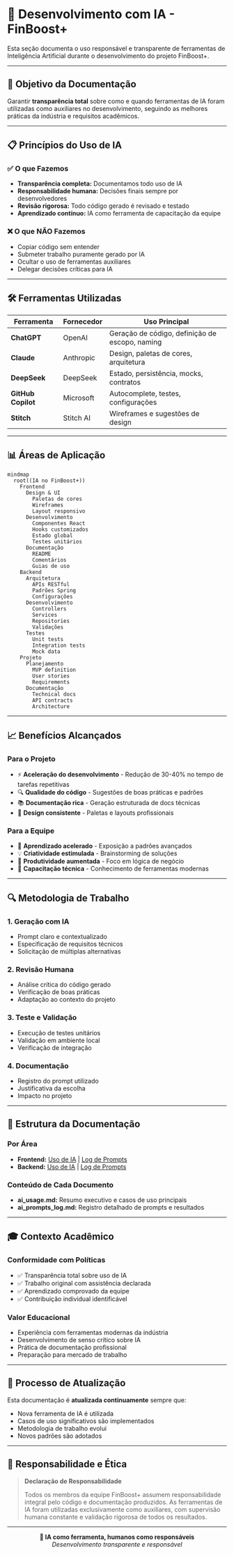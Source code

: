 # 🤖 Desenvolvimento com IA - FinBoost+

Esta seção documenta o uso responsável e transparente de ferramentas de Inteligência Artificial durante o desenvolvimento do projeto FinBoost+.

---

## 🎯 **Objetivo da Documentação**

Garantir **transparência total** sobre como e quando ferramentas de IA foram utilizadas como auxiliares no desenvolvimento, seguindo as melhores práticas da indústria e requisitos acadêmicos.

---

## 📋 **Princípios do Uso de IA**

### ✅ **O que Fazemos**
- **Transparência completa:** Documentamos todo uso de IA
- **Responsabilidade humana:** Decisões finais sempre por desenvolvedores
- **Revisão rigorosa:** Todo código gerado é revisado e testado
- **Aprendizado contínuo:** IA como ferramenta de capacitação da equipe

### ❌ **O que NÃO Fazemos**
- Copiar código sem entender
- Submeter trabalho puramente gerado por IA
- Ocultar o uso de ferramentas auxiliares
- Delegar decisões críticas para IA

---

## 🛠️ **Ferramentas Utilizadas**

| Ferramenta | Fornecedor | Uso Principal |
|------------|------------|---------------|
| **ChatGPT** | OpenAI | Geração de código, definição de escopo, naming |
| **Claude** | Anthropic | Design, paletas de cores, arquitetura |
| **DeepSeek** | DeepSeek | Estado, persistência, mocks, contratos |
| **GitHub Copilot** | Microsoft | Autocomplete, testes, configurações |
| **Stitch** | Stitch AI | Wireframes e sugestões de design |

---

## 📊 **Áreas de Aplicação**

```mermaid
mindmap
  root((IA no FinBoost+))
    Frontend
      Design & UI
        Paletas de cores
        Wireframes
        Layout responsivo
      Desenvolvimento
        Componentes React
        Hooks customizados
        Estado global
        Testes unitários
      Documentação
        README
        Comentários
        Guias de uso
    Backend
      Arquitetura
        APIs RESTful
        Padrões Spring
        Configurações
      Desenvolvimento
        Controllers
        Services
        Repositories
        Validações
      Testes
        Unit tests
        Integration tests
        Mock data
    Projeto
      Planejamento
        MVP definition
        User stories
        Requirements
      Documentação
        Technical docs
        API contracts
        Architecture
```

---

## 📈 **Benefícios Alcançados**

### **Para o Projeto**
- ⚡ **Aceleração do desenvolvimento** - Redução de 30-40% no tempo de tarefas repetitivas
- 🔍 **Qualidade do código** - Sugestões de boas práticas e padrões
- 📚 **Documentação rica** - Geração estruturada de docs técnicas
- 🎨 **Design consistente** - Paletas e layouts profissionais

### **Para a Equipe**
- 🚀 **Aprendizado acelerado** - Exposição a padrões avançados
- 💡 **Criatividade estimulada** - Brainstorming de soluções
- 🔧 **Produtividade aumentada** - Foco em lógica de negócio
- 📖 **Capacitação técnica** - Conhecimento de ferramentas modernas

---

## 🔍 **Metodologia de Trabalho**

### **1. Geração com IA**
- Prompt claro e contextualizado
- Especificação de requisitos técnicos
- Solicitação de múltiplas alternativas

### **2. Revisão Humana**
- Análise crítica do código gerado
- Verificação de boas práticas
- Adaptação ao contexto do projeto

### **3. Teste e Validação**
- Execução de testes unitários
- Validação em ambiente local
- Verificação de integração

### **4. Documentação**
- Registro do prompt utilizado
- Justificativa da escolha
- Impacto no projeto

---

## 📝 **Estrutura da Documentação**

### **Por Área**
- **Frontend:** [Uso de IA](../frontend/ai_usage.md) | [Log de Prompts](../frontend/ai_prompts_log.md)
- **Backend:** [Uso de IA](../backend/ai_usage.md) | [Log de Prompts](../backend/ai_prompts_log.md)

### **Conteúdo de Cada Documento**
- **ai_usage.md:** Resumo executivo e casos de uso principais
- **ai_prompts_log.md:** Registro detalhado de prompts e resultados

---

## 🎓 **Contexto Acadêmico**

### **Conformidade com Políticas**
- ✅ Transparência total sobre uso de IA
- ✅ Trabalho original com assistência declarada
- ✅ Aprendizado comprovado da equipe
- ✅ Contribuição individual identificável

### **Valor Educacional**
- Experiência com ferramentas modernas da indústria
- Desenvolvimento de senso crítico sobre IA
- Prática de documentação profissional
- Preparação para mercado de trabalho

---

## 🔄 **Processo de Atualização**

Esta documentação é **atualizada continuamente** sempre que:
- Nova ferramenta de IA é utilizada
- Casos de uso significativos são implementados
- Metodologia de trabalho evolui
- Novos padrões são adotados

---

## 🤝 **Responsabilidade e Ética**

> **Declaração de Responsabilidade**
> 
> Todos os membros da equipe FinBoost+ assumem responsabilidade integral pelo código e documentação produzidos. As ferramentas de IA foram utilizadas exclusivamente como auxiliares, com supervisão humana constante e validação rigorosa de todos os resultados.

---

<div align="center">
  <strong>🤖 IA como ferramenta, humanos como responsáveis</strong><br/>
  <em>Desenvolvimento transparente e responsável</em>
</div>
